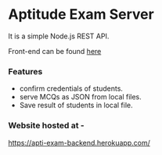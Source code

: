 # Aptitude Exam Server
It is a simple Node.js REST API.

Front-end can be found [here](https://github.com/shamoilarsi/Mock-Aptitude-Exam)

### Features
* confirm credentials of students.
* serve MCQs as JSON from local files.
* Save result of students in local file.

### Website hosted at - 
https://apti-exam-backend.herokuapp.com/

